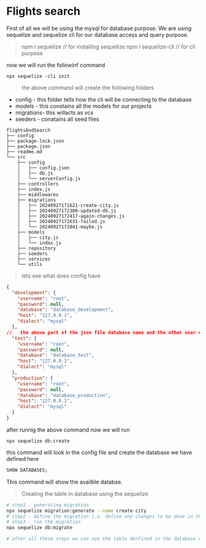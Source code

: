 # Flights search 

First of all we will be using the mysql for database purpose. We are using sequelize and sequelize cli for our database access and query purpose.

> npm i sequelize // for installing sequelize
> npm i sequelize-cli // for cli purpose

now we will run the followinf command 
```npm
npx sequelize -cli init 
```
> the above command will create the following folders

* config - this folder tells how the cli will be connecting to the database
* models - this constains all the models for our projects
* migrations- this willacts as vcs
* seeders - conatains all seed files

```ultree
flightsAndSearch
├── config
├── package-lock.json
├── package.json
├── readme.md
└── src
    ├── config
    │   ├── config.json
    │   ├── db.js
    │   └── serverConfig.js
    ├── controllers
    ├── index.js
    ├── middlewares
    ├── migrations
    │   ├── 20240927171621-create-city.js
    │   ├── 20240927172300-updated-db.js
    │   ├── 20240927172417-again-changes.js
    │   ├── 20240927172631-failed.js
    │   └── 20240927172841-maybe.js
    ├── models
    │   ├── city.js
    │   └── index.js
    ├── repository
    ├── seeders
    ├── services
    └── utils
```

> lets see what does config have 

```json
{
  "development": {
    "username": "root",
    "password": null,
    "database": "database_development",
    "host": "127.0.0.1",
    "dialect": "mysql"
  }, 
//   the above part of the json file database name and the other user details 
  "test": {
    "username": "root",
    "password": null,
    "database": "database_test",
    "host": "127.0.0.1",
    "dialect": "mysql"
  },
  "production": {
    "username": "root",
    "password": null,
    "database": "database_production",
    "host": "127.0.0.1",
    "dialect": "mysql"
  }
}
```

after runnig the above command now we will run 
```npm
npx sequelize db:create
```

this command will look in the config file and create the database we have defined here 

```sql
SHOW DATABASES;
```
This command will show the availble databse.

> Creating the table in database using the sequelize

```bash
# step1 - generating migration 
npx sequelize migration:generate --name create-city
# step2 - Define the migration i.e. define any changes to be done in the migration file in migration folder
# step3 - run the migration
npx sequelize db:migrate

# after all these steps we can see the table denfined in the database we just created

```



